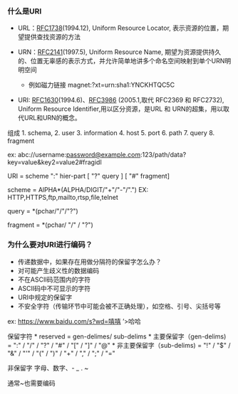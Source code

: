 ### 什么是URI




* URL：[RFC1738](https://www.ietf.org/rfc/rfc1738.txt)(1994.12),
Uniform Resource Locator, 表示资源的位置，期望提供查找资源的方法

* URN：[RFC2141](https://www.ietf.org/rfc/rfc2141.txt)(1997.5),
Uniform Resource Name, 期望为资源提供持久的、位置无辜感的表示方式，并允许简单地讲多个命名空间映射到单个URN明明空间
    * 例如磁力链接 magnet:?xt=urn:sha1:YNCKHTQC5C

* URI: [RFC1630](https://www.ietf.org/rfc/rfc2141.txt)(1994.6)、[RFC3986](https://www.ietf.org/rfc/rfc3986.txt) (2005.1,取代 RFC2369 和 RFC2732),
Uniform Resource Identifier,用以区分资源，是URL 和 URN的超集，用以取代URL和URN的概念。

组成
    1. schema,
    2. user
    3. information
    4. host
    5. port
    6. path
    7. query
    8. fragment

ex: abc://username:password@example.com:123/path/data?key=value&key2=value2#fragidl

URI = scheme ":" hier-part [ "?" query ] [ "#" fragment]

scheme = AlPHA*(ALPHA/DIGIT/"+"/"-"/".")
    EX: HTTP,HTTPS,ftp,mailto,rtsp,file,telnet

query = *(pchar/"/"/"?")

fragment = *(pchar/ "/" / "?")

### 为什么要对URI进行编码？

* 传递数据中，如果存在用做分隔符的保留字怎么办？
* 对可能产生歧义性的数据编码
 * 不在ASCII码范围内的字符
 * ASCII码中不可显示的字符
 * URI中规定的保留字
 * 不安全字符（传输环节中可能会被不正确处理），如空格、引号、尖括号等

 ex: https://www.baidu.com/s?wd=嘻嘻 ’>哈哈

保留字符
    * reserved = gen-delimes/ sub-delims
        * 主要保留字（gen-delims) = ":" / "/" / "?" / "#" / "[" / "]" / "@"
        * 非主要保留字（sub-delims) = "!" / "$" / "&" / "'" / "(" / ")" / "+" / "," / ";" / "="

非保留字
字母、数字、- _ . ~

通常~也需要编码